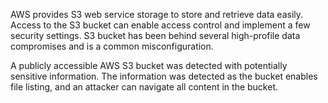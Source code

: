 AWS provides S3 web service storage to store and retrieve data easily.
Access to the S3 bucket can enable access control and implement a few security
settings. S3 bucket has been behind several high-profile data
compromises and is a common misconfiguration.

A publicly accessible AWS S3 bucket was detected with potentially
sensitive information. The information was detected as the bucket
enables file listing, and an attacker can navigate all content in the
bucket.
